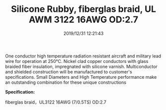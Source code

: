 ﻿---
layout: post 
title: Silicone Rubby, fiberglas braid, UL AWM 3122 16AWG OD:2.7
categories: wire-cable
overview: Silicone Rubby, fiberglas braid, UL3122 16AWG OD:2.7
series: FN10
part_number: A03122.16.006
thumb_img: static/204-thumb-20200629083809.jpg
image: static/204-20200629083809.jpg
date: 2019/12/31 12:21:43
permalink: /wire-cable/ul-style-3122-fiberglas-braid-silicone-wire.html
---

 One conductor high temperature radiation resistant aircraft and military lead wire for operation at 250℃. Nickel clad copper conductors with glass braided fiber insulation, impregnated with silicone varnish. Multiconductor and shielded construction will be manufactured to customer's specifications.
Small Diameters and High Temperature performance make an outstanding combination for these unique constructions
<p>
	<b>Specification:</b> 
</p>
<p>
	fiberglas braid，UL3122 16AWG (7/0.5TS) OD:2.7
</p>
